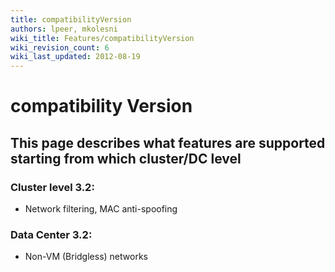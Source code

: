 ```yaml
---
title: compatibilityVersion
authors: lpeer, mkolesni
wiki_title: Features/compatibilityVersion
wiki_revision_count: 6
wiki_last_updated: 2012-08-19
---
```


# compatibility Version

## This page describes what features are supported starting from which cluster/DC level

### Cluster level 3.2:

*   Network filtering, MAC anti-spoofing

### Data Center 3.2:

*   Non-VM (Bridgless) networks

